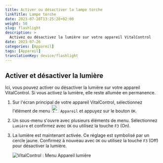 ```yaml
---
title: Activer ou désactiver la lampe torche
linkTitle: Lampe torche
date: 2023-07-28T13:25:28+02:00
weight: 50
slug: flashlight
description: >
  Activez ou désactivez la lumière sur votre appareil VitalControl
date: 2023-07-26
categories: [Appareil]
tags: [Appareil]
translationKey: device/flashlight
---
```

## Activer et désactiver la lumière

Ici, vous pouvez activer ou désactiver la lumière sur votre appareil VitalControl. Si vous activez la lumière, elle reste allumée en permanence.

1. Sur l'écran principal de votre appareil VitalControl, sélectionnez l'élément de menu <img src="/icons/device.svg" width="25" align="bottom" alt="Appareil" /> `Appareil` et appuyez sur le bouton `OK`.

2. Un sous-menu s'ouvre avec plusieurs éléments de menu. Sélectionnez `Lumière` et confirmez avec `OK` ou utilisez la touche `F3` (On).

3. La lumière est maintenant activée. Ce réglage est symbolisé par un cercle jaune. Confirmez à nouveau avec `OK` ou utilisez la touche `F3` (Off) pour désactiver la lumière.

   ![VitalControl : Menu Appareil lumière](../images/light.png "Activer et désactiver la lumière")
